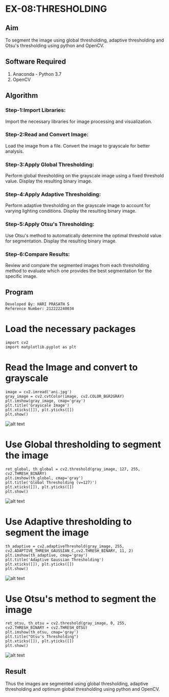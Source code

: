# EX-08:THRESHOLDING
## Aim
To segment the image using global thresholding, adaptive thresholding and Otsu's thresholding using python and OpenCV.

## Software Required
1. Anaconda - Python 3.7
2. OpenCV

## Algorithm

### Step-1:Import Libraries:

Import the necessary libraries for image processing and visualization.
### Step-2:Read and Convert Image:

Load the image from a file.
Convert the image to grayscale for better analysis.
### Step-3:Apply Global Thresholding:

Perform global thresholding on the grayscale image using a fixed threshold value.
Display the resulting binary image.
### Step-4:Apply Adaptive Thresholding:

Perform adaptive thresholding on the grayscale image to account for varying lighting conditions.
Display the resulting binary image.
### Step-5:Apply Otsu's Thresholding:

Use Otsu's method to automatically determine the optimal threshold value for segmentation.
Display the resulting binary image.
### Step-6:Compare Results:

Review and compare the segmented images from each thresholding method to evaluate which one provides the best segmentation for the specific image.
>

## Program
```
Developed By: HARI PRASATH S
Reference Number: 212222240034
```
# Load the necessary packages
```
import cv2
import matplotlib.pyplot as plt
```

# Read the Image and convert to grayscale
```
image = cv2.imread('ani.jpg')
gray_image = cv2.cvtColor(image, cv2.COLOR_BGR2GRAY)
plt.imshow(gray_image, cmap='gray')
plt.title('Grayscale Image')
plt.xticks([]), plt.yticks([])
plt.show()
```
![alt text](image.png)
# Use Global thresholding to segment the image
```
ret_global, th_global = cv2.threshold(gray_image, 127, 255, cv2.THRESH_BINARY)
plt.imshow(th_global, cmap='gray')
plt.title('Global Thresholding (v=127)')
plt.xticks([]), plt.yticks([])
plt.show()
```
![alt text](image-1.png)

# Use Adaptive thresholding to segment the image
```
th_adaptive = cv2.adaptiveThreshold(gray_image, 255, cv2.ADAPTIVE_THRESH_GAUSSIAN_C,cv2.THRESH_BINARY, 11, 2)
plt.imshow(th_adaptive, cmap='gray')
plt.title('Adaptive Gaussian Thresholding')
plt.xticks([]), plt.yticks([])
plt.show()
```
![alt text](image-2.png)

# Use Otsu's method to segment the image 
```
ret_otsu, th_otsu = cv2.threshold(gray_image, 0, 255, cv2.THRESH_BINARY + cv2.THRESH_OTSU)
plt.imshow(th_otsu, cmap='gray')
plt.title("Otsu's Thresholding")
plt.xticks([]), plt.yticks([])
plt.show()
```
![alt text](image-3.png)

## Result
Thus the images are segmented using global thresholding, adaptive thresholding and optimum global thresholding using python and OpenCV.
